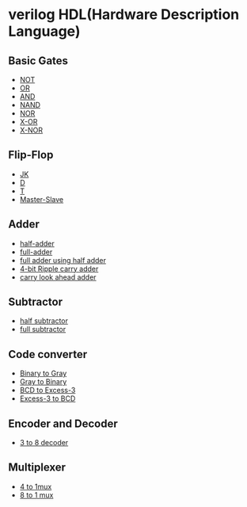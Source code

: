 # verilog HDL(Hardware Description Language)

 ## Basic Gates
  - [NOT](https://github.com/Shakil-RU/verilog_HDL/blob/main/Basic%20Gates/not.v)
  - [OR](https://github.com/Shakil-RU/verilog_HDL/blob/main/Basic%20Gates/OR%20gate)
  - [AND](https://github.com/Shakil-RU/verilog_HDL/blob/main/Basic%20Gates/AND%20gate)
  - [NAND](https://github.com/Shakil-RU/verilog_HDL/blob/main/Basic%20Gates/NAND%20gate)
  - [NOR](https://github.com/Shakil-RU/verilog_HDL/blob/main/Basic%20Gates/NOR%20gate)
  - [X-OR](https://github.com/Shakil-RU/verilog_HDL/blob/main/Basic%20Gates/X-OR%20gate)
  - [X-NOR](https://github.com/Shakil-RU/verilog_HDL/blob/main/Basic%20Gates/x-nor%20gate)
## Flip-Flop
  - [JK](https://github.com/Shakil-RU/verilog_HDL/blob/main/Flip-Flop/JK)
  - [D](https://github.com/Shakil-RU/verilog_HDL/blob/main/Flip-Flop/D%20flip-flop)
  - [T](https://github.com/Shakil-RU/verilog_HDL/blob/main/Flip-Flop/T%20flip-flop)
  - [Master-Slave](https://github.com/Shakil-RU/verilog_HDL/blob/main/Flip-Flop/master%20slave%20jk)
## Adder
  - [half-adder](https://github.com/Shakil-RU/verilog_HDL/blob/main/Adder/Half%20Adder)
  - [full-adder](https://github.com/Shakil-RU/verilog_HDL/blob/main/Adder/Half%20Adder)
  - [full adder using half adder](https://github.com/Shakil-RU/verilog_HDL/blob/main/Adder/Full%20Adder%20using%20half%20adder)
  - [4-bit Ripple carry adder](https://github.com/Shakil-RU/verilog_HDL/blob/main/Adder/4%20bit%20Ripple%20carry%20adder)
  - [carry look ahead adder](https://github.com/Shakil-RU/verilog_HDL/blob/main/Adder/carry%20look%20ahead%20adder.v)
## Subtractor
  - [half subtractor](https://github.com/Shakil-RU/verilog_HDL/blob/main/Subtractor/half%20subtractor.v)
  - [full subtractor](https://github.com/Shakil-RU/verilog_HDL/blob/main/Subtractor/half%20subtractor.v)
## Code converter
 - [Binary to Gray](https://github.com/Shakil-RU/verilog_HDL/blob/main/Code%20converter/Binary%20to%20gray%20conversion.v)
 - [Gray to Binary](https://github.com/Shakil-RU/verilog_HDL/blob/main/Code%20converter/Gray%20to%20binary.v)
 - [BCD to Excess-3](https://github.com/Shakil-RU/verilog_HDL/blob/main/Code%20converter/BCD_To_Excess-3.v)
 - [Excess-3 to BCD](https://github.com/Shakil-RU/verilog_HDL/blob/main/Code%20converter/Excess_3%20to%20BCD.v)
## Encoder and Decoder
 - [3 to 8 decoder]()
## Multiplexer
 - [4 to 1mux]()
 - [8 to 1 mux]()

